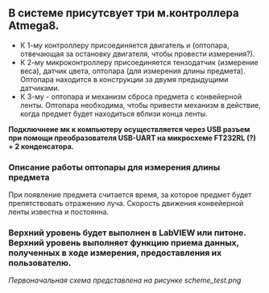 ## **В системе присутсвует три м.контроллера Atmega8.**
+ К 1-му контроллеру присоединяется двигатель и (оптопара, отвечающая за остановку двигателя, чтобы провести измерения?).
+ К 2-му микроконтроллеру присоединяется тензодатчик (измерение веса), датчик цвета, оптопара (для измерения длины предмета). Оптопара находится в конструкции за двумя предыдущими датчиками.
+ К 3-му - оптопара и механизм сброса предмета с конвейерной ленты. Оптопара необходима, чтобы привести механизм в действие, когда предмет будет находиться вблизи конца ленты.

**Подключнеие мк к компьютеру осуществляется через USB разъем при помощи преобразователя USB-UART на микросхеме FT232RL (?) + 2 конденсатора.**

### Описание работы оптопары для измерения длины предмета
При появление предмета считается время, за которое предмет будет препятствовать отражению луча. Скорость движения конвейерной ленты известна и постоянна.

### Верхний уровень будет выполнен в LabVIEW или питоне. Верхний уровень выполняет функцию приема данных, полученных в ходе измерения, предоставления их пользователю.

*Первоначальная схема представлена на рисунке scheme_test.png*
